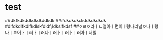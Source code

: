# test
##dkfkdkddkdkdkddkdk
###dkdkdkdkddkdkdkdk
#dlfdkdlfkdlfkdlskfdldf;ldkslfkdsf
##ㅇㄹㅇ라ㅣㄴ얼아ㅣ런아ㅣ렁나리널ㅇ나ㅣ렁나ㅣㄹ어ㅏㅣ러ㅏㅣ러나ㅣ러ㅏㅣ러ㅏㅣ러아ㅣ너릴